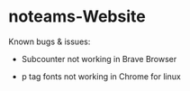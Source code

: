 # noteams-Website

  Known bugs & issues:

- Subcounter not working in Brave Browser

- p tag fonts not working in Chrome for linux
